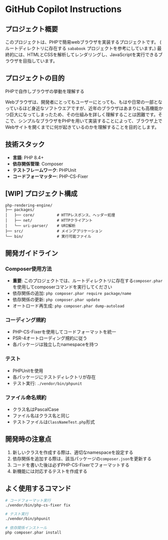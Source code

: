 # GitHub Copilot Instructions

## プロジェクト概要
このプロジェクトは、PHPで簡易webブラウザを実装するプロジェクトです。 ( ルートディレクトリに存在する `sababook` プロジェクトを参考にしています。)
最終的には、HTMLとCSSを解析してレンダリングし、JavaScriptを実行できるブラウザを目指しています。

## プロジェクトの目的

PHPで自作しブラウザの挙動を理解する

Webブラウザは、開発者にとってもユーザーにとっても、もはや日常の一部となっているほど身近なソフトウエアですが、近年のブラウザはあまりにも高機能かつ巨大になってしまったため、その仕組みを詳しく理解することは困難です。そこで、シンプルなブラウザをPHPを用いて実装することによって、ブラウザ上でWebサイトを開くまでに何が起きているのかを理解することを目的とします。

## 技術スタック
- **言語**: PHP 8.4+
- **依存関係管理**: Composer
- **テストフレームワーク**: PHPUnit
- **コードフォーマッター**: PHP-CS-Fixer

## [WIP] プロジェクト構成
```
php-rendering-engine/
├── packages/
│   ├── core/          # HTTPレスポンス、ヘッダー処理
│   ├── net/           # HTTPクライアント
│   └── uri-parser/    # URI解析
├── src/               # メインアプリケーション
└── bin/               # 実行可能ファイル
```

## 開発ガイドライン

### Composer使用方法
- **重要**: このプロジェクトでは、ルートディレクトリに存在する`composer.phar`を使用してcomposerコマンドを実行してください
- 依存関係の追加: `php composer.phar require package/name`
- 依存関係の更新: `php composer.phar update`
- オートロード再生成: `php composer.phar dump-autoload`

### コーディング規約
- PHP-CS-Fixerを使用してコードフォーマットを統一
- PSR-4オートローディング規約に従う
- 各パッケージは独立したnamespaceを持つ

### テスト
- PHPUnitを使用
- 各パッケージにテストディレクトリが存在
- テスト実行: `./vendor/bin/phpunit`

### ファイル命名規約
- クラス名はPascalCase
- ファイル名はクラス名と同じ
- テストファイルは`ClassNameTest.php`形式

## 開発時の注意点
1. 新しいクラスを作成する際は、適切なnamespaceを設定する
2. 依存関係を追加する際は、該当パッケージの`composer.json`を更新する
3. コードを書いた後は必ずPHP-CS-Fixerでフォーマットする
4. 新機能には対応するテストを作成する

## よく使用するコマンド
```bash
# コードフォーマット実行
./vendor/bin/php-cs-fixer fix

# テスト実行
./vendor/bin/phpunit

# 依存関係インストール
php composer.phar install
```
